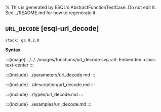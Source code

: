% This is generated by ESQL's AbstractFunctionTestCase. Do not edit it. See ../README.md for how to regenerate it.

## `URL_DECODE` [esql-url_decode]
```{applies_to}
stack: ga 9.2.0
```

**Syntax**

:::{image} ../../../images/functions/url_decode.svg
:alt: Embedded
:class: text-center
:::


:::{include} ../parameters/url_decode.md
:::

:::{include} ../description/url_decode.md
:::

:::{include} ../types/url_decode.md
:::

:::{include} ../examples/url_decode.md
:::
